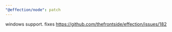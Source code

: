 ```yaml
---
"@effection/node": patch
---
```

windows support. fixes https://github.com/thefrontside/effection/issues/182
